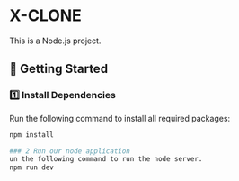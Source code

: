 # X-CLONE

This is a Node.js project.

## 🚀 Getting Started

### 1️⃣ Install Dependencies

Run the following command to install all required packages:

```sh
npm install

### 2 Run our node application
un the following command to run the node server.
npm run dev

```
